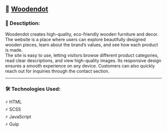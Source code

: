 🔗 [**Woodendot**](https://olenazlotarenchuk.github.io/Woodendot/)
---

### 📖 Desctiption:

Woodendot creates high-quality, eco-friendly wooden furniture and decor. <br>
The website is a place where users can explore beautifully designed wooden pieces, learn about the brand’s values, and see how each product is made.<br>
The site is easy to use, letting visitors browse different product categories, read clear descriptions, and view high-quality images. Its responsive design ensures a smooth experience on any device. Customers can also quickly reach out for inquiries through the contact section. 

---

### 🛠️ Technologies Used:

⚡ HTML<br>
⚡ SCSS<br>
⚡ JavaScript<br>
⚡ Gulp<br>
